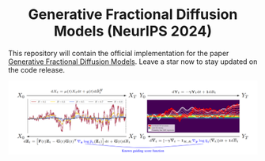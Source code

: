 <h1 align="center">Generative Fractional Diffusion Models (NeurIPS 2024) </h1>

This repository will contain the official implementation for the paper [Generative Fractional Diffusion Models](https://arxiv.org/abs/2310.17638). Leave a star now to stay updated on the code release.

![cover](visuals/thumbnail.png)
